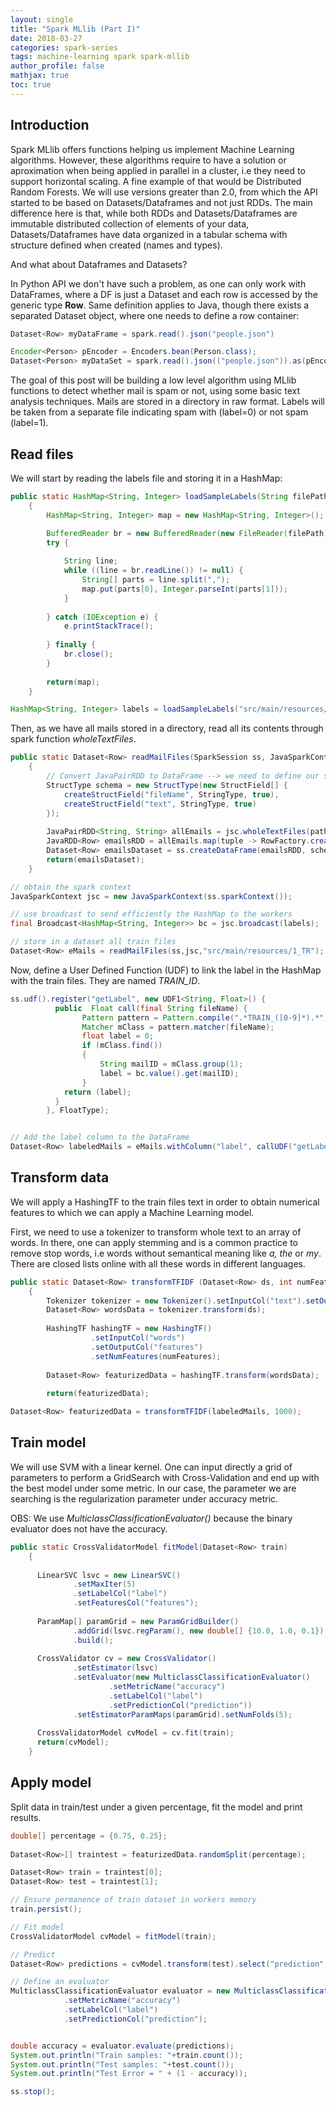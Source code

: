 ```yaml
---
layout: single
title: "Spark MLlib (Part I)"
date: 2018-03-27
categories: spark-series
tags: machine-learning spark spark-mllib
author_profile: false
mathjax: true
toc: true
---
```


## Introduction

Spark MLlib offers functions helping us implement Machine Learning algorithms. However, these algorithms require to have a solution or aproximation when being applied in parallel in a cluster, i.e they need to support horizontal scaling. A fine example of that would be Distributed Random Forests. We will use versions greater than 2.0, from which the API started to be based on Datasets/Dataframes and not just RDDs. The main difference here is that, while both RDDs and Datasets/Dataframes are immutable distributed collection of elements of your data, Datasets/Dataframes have data organized in a tabular schema with structure defined when created (names and types).

And what about Dataframes and Datasets?

In Python API we don't have such a problem, as one can only work with DataFrames, where a DF is just a Dataset and each row is accessed by the generic type **Row**. Same definition applies to Java, though there exists a separated Dataset object, where one needs to define a row container:

```java
Dataset<Row> myDataFrame = spark.read().json("people.json")

Encoder<Person> pEncoder = Encoders.bean(Person.class);
Dataset<Person> myDataSet = spark.read().json(("people.json")).as(pEncoder);
```

The goal of this post will be building a low level algorithm using MLlib functions to detect whether mail is spam or not, using some basic text analysis techniques. Mails are stored in a directory in raw format. Labels will be taken from a separate file indicating spam with (label=0) or not spam (label=1).

## Read files

We will start by reading the labels file and storing it in a HashMap:

```java
public static HashMap<String, Integer> loadSampleLabels(String filePath) throws IOException
	{
		HashMap<String, Integer> map = new HashMap<String, Integer>();

		BufferedReader br = new BufferedReader(new FileReader(filePath));
		try {
			
		    String line;
		    while ((line = br.readLine()) != null) {
		    	String[] parts = line.split(",");
		    	map.put(parts[0], Integer.parseInt(parts[1]));
		    }
		    
		} catch (IOException e) {
			e.printStackTrace();
			
		} finally {
		    br.close();
		}
		
		return(map);
	}
```

```java
HashMap<String, Integer> labels = loadSampleLabels("src/main/resources/1_spam-mail.tr.label");
```

Then, as we have all mails stored in a directory, read all its contents through spark function *wholeTextFiles*.

```java
public static Dataset<Row> readMailFiles(SparkSession ss, JavaSparkContext jsc, String path)
	{
		// Convert JavaPairRDD to DataFrame --> we need to define our schema.
		StructType schema = new StructType(new StructField[] {
			createStructField("fileName", StringType, true),
			createStructField("text", StringType, true)
		});
		
		JavaPairRDD<String, String> allEmails = jsc.wholeTextFiles(path);
		JavaRDD<Row> emailsRDD = allEmails.map(tuple -> RowFactory.create(tuple._1(), tuple._2()));
		Dataset<Row> emailsDataset = ss.createDataFrame(emailsRDD, schema);
		return(emailsDataset);
	}
```

```java
// obtain the spark context
JavaSparkContext jsc = new JavaSparkContext(ss.sparkContext());

// use broadcast to send efficiently the HashMap to the workers
final Broadcast<HashMap<String, Integer>> bc = jsc.broadcast(labels);

// store in a dataset all train files
Dataset<Row> eMails = readMailFiles(ss,jsc,"src/main/resources/1_TR");
```

Now, define a User Defined Function (UDF) to link the label in the HashMap with the train files. They are named *TRAIN_ID*. 
```java
ss.udf().register("getLabel", new UDF1<String, Float>() {
	      public  Float call(final String fileName) {
	    	    Pattern pattern = Pattern.compile(".*TRAIN_([0-9]*).*");
				Matcher mClass = pattern.matcher(fileName);
				float label = 0;
				if (mClass.find())
	            {
	            	String mailID = mClass.group(1);
	            	label = bc.value().get(mailID);
	            }
	        return (label);
	      }
	    }, FloatType);	 	


// Add the label column to the DataFrame
Dataset<Row> labeledMails = eMails.withColumn("label", callUDF("getLabel", eMails.col("fileName")));
```

## Transform data

We will apply a HashingTF to the train files text in order to obtain numerical features to which we can apply a Machine Learning model. 

First, we need to use a tokenizer to transform whole text to an array of words. In there, one can apply stemming and is a common practice to remove stop words, i.e words without semantical meaning like *a, the* or  *my*. There are closed lists online with all these words in different languages.

```java
public static Dataset<Row> transformTFIDF (Dataset<Row> ds, int numFeatures)
	{
		Tokenizer tokenizer = new Tokenizer().setInputCol("text").setOutputCol("words");
		Dataset<Row> wordsData = tokenizer.transform(ds);
		
		HashingTF hashingTF = new HashingTF()
			      .setInputCol("words")
			      .setOutputCol("features")
			      .setNumFeatures(numFeatures);
		
		Dataset<Row> featurizedData = hashingTF.transform(wordsData);
		
	    return(featurizedData);
```

```java
Dataset<Row> featurizedData = transformTFIDF(labeledMails, 1000);
```

## Train model

We will use SVM with a linear kernel. One can input directly a grid of parameters to perform a GridSearch with Cross-Validation and end up with the best model under some metric. In our case, the parameter we are searching is the regularization parameter under accuracy metric. 

OBS: We use *MulticlassClassificationEvaluator()* because the binary evaluator does not have the accuracy.

```java
public static CrossValidatorModel fitModel(Dataset<Row> train)
	{
	  
	  LinearSVC lsvc = new LinearSVC()
	          .setMaxIter(5)
	          .setLabelCol("label")
	          .setFeaturesCol("features");
	    
	  ParamMap[] paramGrid = new ParamGridBuilder()
			  .addGrid(lsvc.regParam(), new double[] {10.0, 1.0, 0.1})
			  .build();
	  
	  CrossValidator cv = new CrossValidator()
			  .setEstimator(lsvc)
			  .setEvaluator(new MulticlassClassificationEvaluator()
					  .setMetricName("accuracy")
					  .setLabelCol("label")
					  .setPredictionCol("prediction"))
			  .setEstimatorParamMaps(paramGrid).setNumFolds(5);
	  
      CrossValidatorModel cvModel = cv.fit(train);
      return(cvModel);
	}
```

## Apply model

Split data in train/test under a given percentage, fit the model and print results.

```java
double[] percentage = {0.75, 0.25};
	    
Dataset<Row>[] traintest = featurizedData.randomSplit(percentage);

Dataset<Row> train = traintest[0];
Dataset<Row> test = traintest[1];	      

// Ensure permanence of train dataset in workers memory
train.persist();

// Fit model
CrossValidatorModel cvModel = fitModel(train);

// Predict
Dataset<Row> predictions = cvModel.transform(test).select("prediction","label");

// Define an evaluator
MulticlassClassificationEvaluator evaluator = new MulticlassClassificationEvaluator()
	        .setMetricName("accuracy")
	        .setLabelCol("label")
	        .setPredictionCol("prediction");


double accuracy = evaluator.evaluate(predictions);
System.out.println("Train samples: "+train.count());
System.out.println("Test samples: "+test.count());
System.out.println("Test Error = " + (1 - accuracy));

ss.stop(); 
```